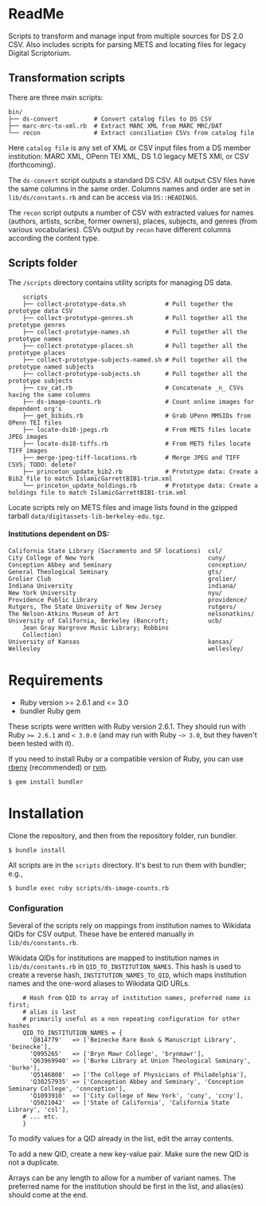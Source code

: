 # ReadMe

Scripts to transform and manage input from multiple sources for DS 2.0 CSV.
Also includes scripts for parsing METS and locating files for legacy Digital
Scriptorium.

## Transformation scripts

There are three main scripts:

    bin/
    ├── ds-convert          # Convert catalog files to DS CSV
    ├── marc-mrc-to-xml.rb  # Extract MARC XML from MARC MRC/DAT
    └── recon               # Extract conciliation CSVs from catalog file

Here `catalog file` is any set of XML or CSV input files from a DS member
institution: MARC XML, OPenn TEI XML, DS 1.0 legacy METS XMl, or CSV
(forthcoming).

The `ds-convert` script outputs a standard DS CSV. All output CSV files have
the same columns in the same order. Columns names and order are set in
`lib/ds/constants.rb` and can be access via `DS::HEADINGS`.

The `recon` script outputs a number of CSV with extracted values for names
(authors, artists, scribe, former owners), places, subjects, and genres (from
various vocabularies). CSVs output by `recon` have different columns according
the content type.

## Scripts folder

The `/scripts` directory contains utility scripts for managing DS data.

        scripts
        ├── collect-prototype-data.sh           # Pull together the prototype data CSV
        ├── collect-prototype-genres.sh         # Pull together all the prototype genres
        ├── collect-prototype-names.sh          # Pull together all the prototype names
        ├── collect-prototype-places.sh         # Pull together all the prototype places
        ├── collect-prototype-subjects-named.sh # Pull together all the prototype named subjects
        ├── collect-prototype-subjects.sh       # Pull together all the prototype subjects
        ├── csv_cat.rb                          # Concatenate _n_ CSVs having the same columns
        ├── ds-image-counts.rb                  # Count online images for dependent org's
        ├── get_bibids.rb                       # Grab UPenn MMSIDs from OPenn TEI files
        ├── locate-ds10-jpegs.rb                # From METS files locate JPEG images
        ├── locate-ds10-tiffs.rb                # From METS files locate TIFF images
        ├── merge-jpeg-tiff-locations.rb        # Merge JPEG and TIFF CSVS; TODO: delete?
        ├── princeton_update_bib2.rb            # Prototype data: Create a Bib2 file to match IslamicGarrettBIB1-trim.xml
        └── princeton_update_holdings.rb        # Prototype data: Create a holdings file to match IslamicGarrettBIB1-trim.xml

Locate scripts rely on METS files and image lists found in the gzipped tarball
`data/digitassets-lib-berkeley-edu.tgz`.

#### Institutions dependent on DS:

    California State Library (Sacramento and SF locations)  csl/
    City College of New York                                cuny/
    Conception Abbey and Seminary                           conception/
    General Theological Seminary                            gts/
    Grolier Club                                            grolier/
    Indiana University                                      indiana/
    New York University                                     nyu/
    Providence Public Library                               providence/
    Rutgers, The State University of New Jersey             rutgers/
    The Nelson-Atkins Museum of Art                         nelsonatkins/
    University of California, Berkeley (Bancroft;           ucb/
        Jean Gray Hargrove Music Library; Robbins
        Collection)
    University of Kansas                                    kansas/
    Wellesley                                               wellesley/

# Requirements

* Ruby version >= 2.6.1 and <= 3.0
* bundler Ruby gem

These scripts were written with Ruby version 2.6.1. They should run with Ruby
`>= 2.6.1` and `< 3.0.0` (and may run with Ruby `~> 3.0`, but they haven't been
tested with it).

If you need to install Ruby or a compatible version of Ruby, you can use
[rbenv][rbenv] (recommended) or [rvm][rvm].

[rbenv]: https://github.com/rbenv/rbenv  "rbenv on github"
[rvm]:   https://rvm.io                  "Ruby Version Manger home"

```shell
$ gem install bundler
```

# Installation

Clone the repository, and then from the repository folder, run bundler.

```shell
$ bundle install
```

All scripts are in the `scripts` directory. It's best to run them with
bundler; e.g.,

```shell
$ bundle exec ruby scripts/ds-image-counts.rb
```

### Configuration

Several of the scripts rely on mappings from institution names to Wikidata QIDs
for CSV output. These have be entered manually in `lib/ds/constants.rb`.

Wikidata QIDs for institutions are mapped to institution names in
`lib/ds/constants.rb` in `QID_TO_INSTITUTION_NAMES`. This hash is used to create
a reverse hash, `INSTITUTION_NAMES_TO_QID`, which maps institution names and the
one-word aliases to Wikidata QID URLs.

        # Hash from QID to array of institution names, preferred name is first;
        # alias is last
        # primarily useful as a non repeating configuration for other hashes
        QID_TO_INSTITUTION_NAMES = {
          'Q814779'   => ['Beinecke Rare Book & Manuscript Library', 'beinecke'],
          'Q995265'   => ['Bryn Mawr College', 'brynmawr'],
          'Q63969940' => ['Burke Library at Union Theological Seminary', 'burke'],
          'Q5146808'  => ['The College of Physicians of Philadelphia'],
          'Q30257935' => ['Conception Abbey and Seminary', 'Conception Seminary College', 'conception'],
          'Q1093910'  => ['City College of New York', 'cuny', 'ccny'],
          'Q5021042'  => ['State of California', 'California State Library', 'csl'],
        # ... etc.
        }

To modify values for a QID already in the list, edit the array contents.

To add a new QID, create a new key-value pair. Make sure the new QID is not a
duplicate.

Arrays can be any length to allow for a number of variant names. The preferred
name for the institution should be first in the list, and alias(es) should come
at the end.